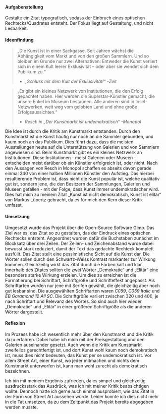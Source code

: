 #### Aufgabenstellung

Gestalte ein Zitat typografisch, sodass der Einbruch eines optischen Rechtecks/Quadrates entsteht. Der Fokus liegt auf Gestaltung, und nicht Lesbarkeit.

#### Ideenfindung

>„Die Kunst ist in einer Sackgasse. Seit Jahren wächst die Abhängigkeit vom Markt und von den großen Sammlern. Und so bleiben im Grunde nur zwei Alternativen: Entweder die Kunst verliert sich in einem Kult leerer Exklusivität – oder aber sie wendet sich dem Publikum zu.“
> - *„Schluss mit dem Kult der Exklusivität!“ -Zeit*

> „Es gibt ein kleines Netzwerk von Institutionen, die den Erfolg gepachtet haben. Hier werden die Superstar-Künstler gemacht, die unsere Enkel im Museum bestaunen. Alle anderen sind in Insel-Netzwerken, weit weg vom gelobten Land und ohne große Erfolgsaussichten.“
> - *Resch in „Der Kunstmarkt ist undemokratisch“ -Monopol*

Die Idee ist durch die Kritik am Kunstmarkt entstanden. Durch den Kunstmarkt ist die Kunst häufig nur noch an die Sammler gebunden, und kaum noch an das Publikum. Dies führt dazu, dass die meisten Ausstellungen heute auf die Unterstützung von Galerien und von Sammlern angewiesen sind.
Beim Kunstmarkt gibt es ein kleines Netzwerk an Institutionen. Diese Institutionen - meist Galerien oder Museen - entscheiden meist darüber ob ein Künstler erfolgreich ist, oder nicht. Nach den Aussagen von Resch in Monopol schaffen es abseits davon gerade einmal 240 von einer halben Millionen Künstler den Aufstieg.
Das hierbei resultierende Problem ist, dass nicht die Kunst populär ist, welche qualitativ gut ist, sondern jene, die den Besitzern der Sammlungen, Galerien und Museen gefallen - mit der Folge, dass Kunst immer undemokratischer wird.
Dies hat mich zu meinem Zitat „Kunst ist nicht demokratisch, Kunst ist elitär“ von Markus Lüpertz gebracht, da es für mich den Kern dieser Kritik umfasst.

#### Umsetzung

Umgesetzt wurde das Projekt über die Open-Source Software Gimp. Das Ziel war es, das Zitat so zu gestalten, das der Eindruck eines optischen Rechtecks entsteht. Angeordnet wurden dafür die Buchstaben zunächst im Blocksatz über drei Zeilen. Der Zeilen- und Zeichenabstand wurde dabei bewusst stark reduziert, damit der Text das gedachte Rechteck komplett ausfüllt. 
Das Zitat stellt eine pessimistische Sicht auf die Kunst dar. Die Wörter sollen durch den Schwartz-Weiss Kontrast markanter zur Wirkung kommen. Gleichzeitig wirkt das Zitat durch die Farben kalt und klar.
Innerhalb des Zitates sollten die zwei Wörter „Demokratie“ und „Elitär“ eine besonders starke Wirkung erzielen. Um dies zu erreichen ist die Formatierung bei Schriftart, Schriftgröße und Schrifteffekt angepasst. Als Schriftarten wurden nur jene mit Serifen gewählt, die gleichzeitig aber noch gut lesbar sind. Die ausgewählten Schriftarten waren *C059*, *C059 Italic* und *EB Garamond 12 All SC*.
Die Schriftgröße variiert zwischen 320 und 400, je nach Schriftart und Relevanz des Wortes. So sind auch hier wieder „Demokratie“ und „Elitär“ in einer größeren Schriftgröße als die anderen Wörter dargestellt.

#### Reflexion

Im Prozess habe ich wesentlich mehr über den Kunstmarkt und die Kritik dazu erfahren. Dabei habe ich mich mit der Preisgestaltung und den Galerien auseinander gesetzt.
Auch wenn die Kritik am Kunstmarkt zweifellos gerechtfertigt ist, und dort Kunst wohl kaum noch demokratisch ist, muss dies nicht bedeuten, das Kunst per se undemokratisch ist. Vor allem Street Art, einer Kunst, wo jeder mitmachen und nichts dem Kunstmarkt unterworfen ist, kann man wohl zurecht als demokratisch bezeichnen. 

Ich bin mit meinem Ergebnis zufrieden, da es simpel und gleichzeitig ausdrucksstark das Ausdrück, was ich mit meiner Kritik beabsichtigen wollte. Dennoch hätte ich gerne auch einmal ausprobiert, wie das Zitat in der Form von Street Art aussehen würde. Leider konnte ich dies nicht mehr in die Tat umsetzen, da zu dem Zeitpunkt das Projekt bereits abgegeben werden musste.